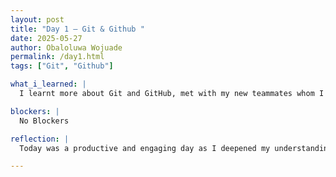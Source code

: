 ```yaml
---
layout: post
title: "Day 1 – Git & Github "
date: 2025-05-27
author: Obaloluwa Wojuade
permalink: /day1.html
tags: ["Git", "Github"]

what_i_learned: |
  I learnt more about Git and GitHub, met with my new teammates whom I would be working on the project, and got to know each other and played a little game between ourselves to figure out our strengths and how we could contribute to the project, learnt more about Git and Github, took a placement test and played a fun game with the rest of the participants of the CEAMLS program afterwards.

blockers: |
  No Blockers

reflection: |
  Today was a productive and engaging day as I deepened my understanding of Git and GitHub, which are essential tools for collaboration. I met my new teammates, and we spent time getting to know each other through a fun game that helped us identify our strengths and how we can contribute to the project. We also participated in a placement test and wrapped up the day with a fun group activity alongside other CEAMLS participants. Overall, it was a great start that built both skills and team connection.

---
```


